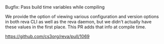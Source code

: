 Bugfix: Pass build time variables while compiling

We provide the option of viewing various configuration and version options in
both reva CLI as well as the reva daemon, but we didn't actually have these
values in the first place. This PR adds that info at compile time.

https://github.com/cs3org/reva/pull/1069
